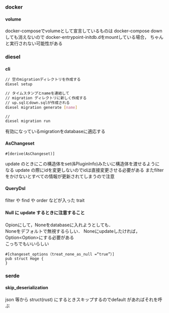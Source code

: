 ### docker
#### volume
docker-composeでvolumeとして宣言しているものは
docker-compose downしても消えないので
docker-entrypoint-initdb.dをmountしている場合，
ちゃんと実行されない可能性がある
### diesel
#### cli
``` bash 
// 空のmigrationディレクトリを作成する
diesel setup
```
```bash
// タイムスタンプとnameを連結して
// migration ディレクトリに新しく作成する 
// up.sqlとdown.sqlが作成される
diesel migration generate [name]
```
```bash
// 
diesel migration run
```
有効になっているmigrationをdatabaseに適応する
#### AsChangeset
```
#[derive(AsChangeset)]
```
update のときにこの構造体をset(&PluginInfo)みたいに構造体を渡せるようになる
update の際にidを変更しないのでidは直接変更させる必要がある
またfilterをかけないとすべての情報が更新されてしまうので注意

#### QueryDsl
filter や find や order などが入った trait

#### Null に update するときに注意すること
Opion<T>にして，Noneをdatabaseに入れようとしても．  
Noneをデフォルトで無視するらしい．
Noneにupdateしたければ，Option<Option<T>>にする必要がある  
こっちでもいいらしい
```
#[changeset_options（treat_none_as_null =“true”）]
pub struct Hoge {
}
```

### serde
#### skip_deserialization
json 等から struct(rust) にするときスキップするのでdefault があればそれを呼ぶ